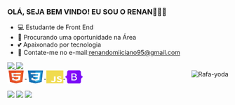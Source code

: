 ### OLÁ, SEJA BEM VINDO! EU SOU O RENAN👋👨‍💻


- 💻 Estudante de Front End
- 🌱 Procurando uma oportunidade na Área
- 💕 Apaixonado por tecnologia 
- 💬 Contate-me no e-mail:renandomiiciano95@gmail.com
<div>
  <a href="https://github.com/renanpd95">
  <img height="170em" src="https://github-readme-stats.vercel.app/api?username=renanpd95&show_icons=true&theme=dracula&include_all_commits=true&count_private=true"/>
  <img height="130em" src="https://github-readme-stats.vercel.app/api/top-langs/?username=renanpd95&layout=compact&langs_count=7&theme=dracula"/>
</div>
  <div>
    <img align="center" alt="renan-HTML" height="30" width="40" src="https://raw.githubusercontent.com/devicons/devicon/master/icons/html5/html5-original.svg">
    <img align="center" alt="renan-CSS" height="30" width="40" src="https://raw.githubusercontent.com/devicons/devicon/master/icons/css3/css3-original.svg">
    <img align="center" alt="renan-Js" height="30" width="40" src="https://raw.githubusercontent.com/devicons/devicon/master/icons/javascript/javascript-plain.svg">
    <img align="center" alt="renan-CSS" height="30" width="40" src="https://raw.githubusercontent.com/devicons/devicon/master/icons/bootstrap/bootstrap-original.svg">
    <img align="right" alt="Rafa-yoda" src="https://c.tenor.com/h5pnzydlw1MAAAAC/thumbs-up-waynes-world.gif">
  </div>
  <br/>
  <div>
     <a href = "mailto:renandomiiciano95@gmail.com"><img src="https://img.shields.io/badge/Gmail-D14836?style=for-the-badge&logo=gmail&logoColor=white"></a>
     <a href="https://www.linkedin.com/in/renan-domiciano/" target="_blank"><img src="https://img.shields.io/badge/-LinkedIn-%230077B5?style=for-the-badge&logo=linkedin&logoColor=white" target="_blank"></a> 
    <a href="https://www.instagram.com/renan__domiciano/" target="_blank"><img src="https://img.shields.io/badge/-Instagram-%23E4405F?style=for-the-        badge&logo=instagram&logoColor=white" target="_blank"></a>
  </div>
  


